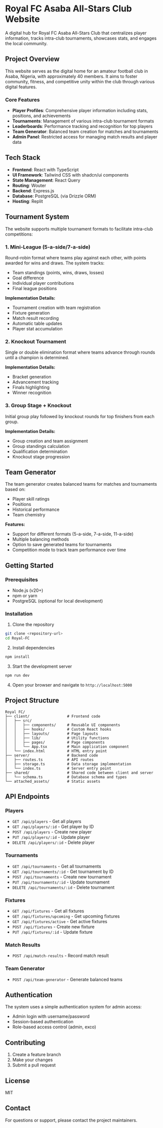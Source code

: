 # Royal FC Asaba All-Stars Club Website

A digital hub for Royal FC Asaba All-Stars Club that centralizes player information, tracks intra-club tournaments, showcases stats, and engages the local community.

## Project Overview

This website serves as the digital home for an amateur football club in Asaba, Nigeria, with approximately 40 members. It aims to foster community, fitness, and competitive unity within the club through various digital features.

### Core Features

- **Player Profiles**: Comprehensive player information including stats, positions, and achievements
- **Tournaments**: Management of various intra-club tournament formats
- **Leaderboards**: Performance tracking and recognition for top players
- **Team Generator**: Balanced team creation for matches and tournaments
- **Admin Panel**: Restricted access for managing match results and player data

## Tech Stack

- **Frontend**: React with TypeScript
- **UI Framework**: Tailwind CSS with shadcn/ui components
- **State Management**: React Query
- **Routing**: Wouter
- **Backend**: Express.js
- **Database**: PostgreSQL (via Drizzle ORM)
- **Hosting**: Replit

## Tournament System

The website supports multiple tournament formats to facilitate intra-club competitions:

### 1. Mini-League (5-a-side/7-a-side)

Round-robin format where teams play against each other, with points awarded for wins and draws. The system tracks:

- Team standings (points, wins, draws, losses)
- Goal difference
- Individual player contributions
- Final league positions

**Implementation Details:**
- Tournament creation with team registration
- Fixture generation
- Match result recording
- Automatic table updates
- Player stat accumulation

### 2. Knockout Tournament

Single or double elimination format where teams advance through rounds until a champion is determined.

**Implementation Details:**
- Bracket generation
- Advancement tracking
- Finals highlighting
- Winner recognition

### 3. Group Stage + Knockout

Initial group play followed by knockout rounds for top finishers from each group.

**Implementation Details:**
- Group creation and team assignment
- Group standings calculation
- Qualification determination
- Knockout stage progression

## Team Generator

The team generator creates balanced teams for matches and tournaments based on:

- Player skill ratings
- Positions
- Historical performance
- Team chemistry

**Features:**
- Support for different formats (5-a-side, 7-a-side, 11-a-side)
- Multiple balancing methods
- Option to save generated teams for tournaments
- Competition mode to track team performance over time

## Getting Started

### Prerequisites

- Node.js (v20+)
- npm or yarn
- PostgreSQL (optional for local development)

### Installation

1. Clone the repository
```bash
git clone <repository-url>
cd Royal-FC
```

2. Install dependencies
```bash
npm install
```

3. Start the development server
```bash
npm run dev
```

4. Open your browser and navigate to `http://localhost:5000`

## Project Structure

```
Royal FC/
├── client/                 # Frontend code
│   ├── src/
│   │   ├── components/     # Reusable UI components
│   │   ├── hooks/          # Custom React hooks
│   │   ├── layouts/        # Page layouts
│   │   ├── lib/            # Utility functions
│   │   ├── pages/          # Page components
│   │   └── App.tsx         # Main application component
│   └── index.html          # HTML entry point
├── server/                 # Backend code
│   ├── routes.ts           # API routes
│   ├── storage.ts          # Data storage implementation
│   └── index.ts            # Server entry point
├── shared/                 # Shared code between client and server
│   └── schema.ts           # Database schema and types
└── attached_assets/        # Static assets
```

## API Endpoints

### Players

- `GET /api/players` - Get all players
- `GET /api/players/:id` - Get player by ID
- `POST /api/players` - Create new player
- `PUT /api/players/:id` - Update player
- `DELETE /api/players/:id` - Delete player

### Tournaments

- `GET /api/tournaments` - Get all tournaments
- `GET /api/tournaments/:id` - Get tournament by ID
- `POST /api/tournaments` - Create new tournament
- `PUT /api/tournaments/:id` - Update tournament
- `DELETE /api/tournaments/:id` - Delete tournament

### Fixtures

- `GET /api/fixtures` - Get all fixtures
- `GET /api/fixtures/upcoming` - Get upcoming fixtures
- `GET /api/fixtures/active` - Get active fixtures
- `POST /api/fixtures` - Create new fixture
- `PUT /api/fixtures/:id` - Update fixture

### Match Results

- `POST /api/match-results` - Record match result

### Team Generator

- `POST /api/team-generator` - Generate balanced teams

## Authentication

The system uses a simple authentication system for admin access:

- Admin login with username/password
- Session-based authentication
- Role-based access control (admin, exco)

## Contributing

1. Create a feature branch
2. Make your changes
3. Submit a pull request

## License

MIT

## Contact

For questions or support, please contact the project maintainers.
